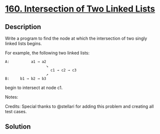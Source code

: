 # [160. Intersection of Two Linked Lists](https://leetcode.com/problems/intersection-of-two-linked-lists)

## Description

Write a program to find the node at which the intersection of two singly linked lists begins.

For example, the following two linked lists:

```
A:          a1 → a2
                   ↘
                     c1 → c2 → c3
                   ↗            
B:     b1 → b2 → b3
```

begin to intersect at node c1.

Notes:



Credits:
Special thanks to @stellari for adding this problem and creating all test cases.

## Solution


